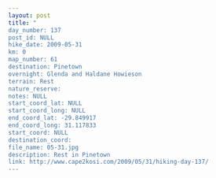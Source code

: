 ```yaml
---
layout: post
title: "
day_number: 137
post_id: NULL
hike_date: 2009-05-31
km: 0
map_number: 61
destination: Pinetown
overnight: Glenda and Haldane Howieson
terrain: Rest
nature_reserve: 
notes: NULL
start_coord_lat: NULL
start_coord_long: NULL
end_coord_lat: -29.849917
end_coord_long: 31.117833
start_coord: NULL
destination_coord: 
file_name: 05-31.jpg
description: Rest in Pinetown
link: http://www.cape2kosi.com/2009/05/31/hiking-day-137/
---
```

